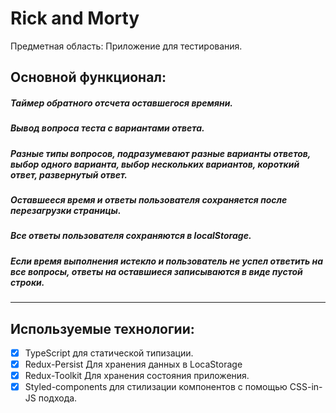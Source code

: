 # Rick and Morty

Предметная область: Приложение для тестирования.

## Основной функционал:

##### Таймер обратного отсчета оставшегося времяни.

##### Вывод вопроса теста с вариантами ответа.

##### Разные типы вопросов, подразумевают разные варианты ответов, выбор одного варианта, выбор нескольких вариантов, короткий ответ, развернутый ответ.

##### Оставшееся время и ответы пользователя сохраняется после перезагрузки страницы.

##### Все ответы пользователя сохраняются в localStorage.

##### Если время выполнения истекло и пользователь не успел ответить на все вопросы, ответы на оставшиеся записываются в виде пустой строки.

---

## Используемые технологии:

- [x] TypeScript для статической типизации.
- [x] Redux-Persist Для хранения данных в LocaStorage
- [x] Redux-Toolkit Для хранения состояния приложения.
- [x] Styled-components для стилизации компонентов с помощью CSS-in-JS подхода.
